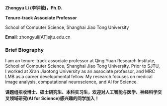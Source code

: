 **Zhongyu Li (李钟毓)，Ph.D.**

**Tenure-track Associate Professor**

School of Computer Science, Shanghai Jiao Tong University

**Email**: zhongyuli[AT]sjtu.edu.cn

### Brief Biography
I am an tenure-track associate professor at Qing Yuan Research Institute, School of Computer Science, Shanghai Jiao Tong University. Prior to SJTU, I worked at Xi’an Jiaotong University as an associate professor, and MRC LMB as a career developmental fellow. My research focuses on medical image analysis, computational neuroscience, and AI for Science.

**课题组招收博士、硕士研究生、本科实习生，欢迎对人工智能与医学、神经科学交叉领域研究(AI for Science)感兴趣的同学加入！**





